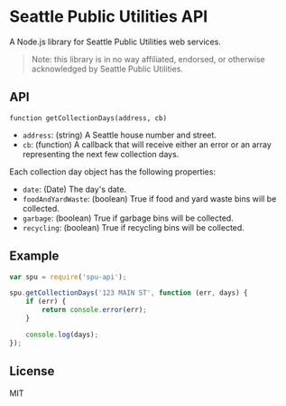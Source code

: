 # Seattle Public Utilities API

A Node.js library for Seattle Public Utilities web services.

> Note: this library is in no way affiliated, endorsed, or otherwise acknowledged by Seattle Public Utilities.

## API

`function getCollectionDays(address, cb)`

 - `address`: (string) A Seattle house number and street.
 - `cb`: (function) A callback that will receive either an error or an array representing the next few collection days.

Each collection day object has the following properties:

 - `date`: (Date) The day's date. 
 - `foodAndYardWaste`: (boolean) True if food and yard waste bins will be collected.
 - `garbage`: (boolean) True if garbage bins will be collected.
 - `recycling`: (boolean) True if recycling bins will be collected.

## Example

```javascript
var spu = require('spu-api');

spu.getCollectionDays('123 MAIN ST', function (err, days) {
    if (err) {
        return console.error(err);
    }

    console.log(days);
});
```

## License

MIT